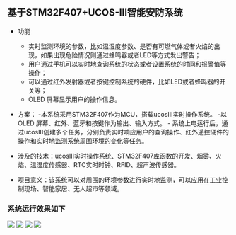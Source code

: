 ## 基于STM32F407+UCOS-III智能安防系统
- 功能
    - 实时监测环境的参数，比如温湿度参数、是否有可燃气体或者火焰的出现，如果出现危险情况则通过蜂鸣器或者LED等方式发出警告；  
    - 用户通过手机可以实时地查询系统的状态或者设置系统的时间和报警值等操作；
    - 可以通过红外发射器或者按键控制系统的硬件，比如LED或者蜂鸣器的开关等；
    - OLED 屏幕显示用户的操作信息。

- 方案：
      -本系统采用STM32F407作为MCU，搭载ucosIII实时操作系统。
      -以OLED 屏幕、红外、蓝牙和按键作为输出、输入方式。
      - 系统上电运行后，通过ucosIII创建多个任务，分别负责实时响应用户的查询操作、红外遥控硬件的操作和实时地监测系统周围环境的变化等任务。

- 涉及的技术：ucosIII实时操作系统、STM32F407库函数的开发、烟雾、火焰、温湿度传感器、RTC实时时钟、RFID、超声波传感器。

- 项目意义：该系统可以对周围的环境参数进行实时地监测，可以应用在工业控制现场、智能家居、无人超市等领域。


### 系统运行效果如下


![](https://https://github.com/victory1355/IntellegentSecurity/blob/master/show/demo1.JPG)
![](https://https://github.com/victory1355/IntellegentSecurity/blob/master/show/demo2.JPG)
![](https://https://github.com/victory1355/IntellegentSecurity/blob/master/show/demo3.JPG)
![](https://https://github.com/victory1355/IntellegentSecurity/blob/master/show/demo4.JPG)
